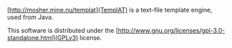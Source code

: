 [http://mosher.mine.nu/templat](TemplAT) is a text-file template engine, used from Java.

This software is distributed under the
[http://www.gnu.org/licenses/gpl-3.0-standalone.html](GPLv3)
license.

